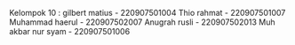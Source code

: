 Kelompok 10 : 
gilbert matius - 220907501004
Thio rahmat - 220907501007
Muhammad haerul - 220907502007
Anugrah rusli - 220907502013
Muh akbar nur syam - 220907501006
